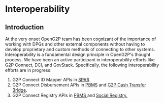 # Interoperability

## Introduction

At the very onset OpenG2P team has been cognizant of the importance of working with DPGs and other external components without having to develop proprietary and custom methods of connecting to other systems. Interoperability is a fundamental design principle in OpenG2P's thought process. We have been an active participant in interoperability efforts like G2P Connect, DCI, and GovStack. Specifically, the following interoperability efforts are in progress:

1. G2P Connect ID Mapper APIs in [SPAR](modules/social-payments-account-registry-spar/).
2. G2P Connect Disbursement APIs in [PBMS](modules/program-and-beneficiary-management-system/) and [G2P Cash Transfer Bridge](modules/g2p-cash-transfer-bridge/).
3. G2P Connect Registry APIs in [PBMS ](modules/program-and-beneficiary-management-system/)and [Social Registry.](modules/social-registry.md)
